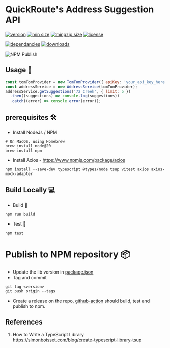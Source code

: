 # QuickRoute's Address Suggestion API 

[![version](https://img.shields.io/npm/v/montu-test-lib.svg?style=flat-square)](https://npmjs.org/montu-test-lib)
[![min size](https://img.shields.io/bundlephobia/min/montu-test-lib?style=flat-square)](https://bundlephobia.com/result?p=montu-test-lib)
[![mingzip size](https://img.shields.io/bundlephobia/minzip/montu-test-lib)](https://bundlephobia.com/result?p=montu-test-lib)
[![license](https://img.shields.io/npm/l/montu-test-lib?color=%23007a1f&style=flat-square)](https://github.com//Dumberdore/blob/master/LICENSE)

[![dependancies](https://img.shields.io/librariesio/release/npm/montu-test-lib?color=%23007a1f&style=flat-square)](https://libraries.io/npm/montu-test-lib)
[![downloads](https://img.shields.io/npm/dm/montu-test-lib?style=flat-square&color=%23007a1f)](https://npmcharts.com/compare/montu-test-lib)

![NPM Publish](https://github.com/Dumberdore/montu-test-lib/actions/workflows/publish.yaml/badge.svg)

[//]: <> (end placeholder for auto-badger)


## Usage 🚀
```js
const tomTomProvider = new TomTomProvider({ apiKey: 'your_api_key_here' });
const addressService = new AddressService(tomTomProvider);
addressService.getSuggestions('72 Creek', { limit: 5 })
  .then((suggestions) => console.log(suggestions))
  .catch((error) => console.error(error));

```

## prerequisites 🛠️
- Install NodeJs / NPM
```shell
# On MacOS, using Homebrew
brew install node@20
brew install npm
```
- Install Axios - https://www.npmjs.com/package/axios
```shell
npm install --save-dev typescript @types/node tsup vitest axios axios-mock-adapter
```

## Build Locally 💻
- Build 🧱
```shell
npm run build
```

- Test 🧪
```shell
npm test
```

# Publish to NPM repository 📦
- Update the lib version in [package.json](package.json)
- Tag and commit
```shell
git tag <version>
git push origin --tags
```
- Create a release on the repo, [github-action](.github/workflows/publish.yaml) should build, test and publish to npm.

## References
1. How to Write a TypeScript Library  https://simonboisset.com/blog/create-typescript-library-tsup
